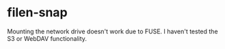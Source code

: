 # filen-snap
Mounting the network drive doesn't work due to FUSE. I haven't tested the S3 or WebDAV functionality.
